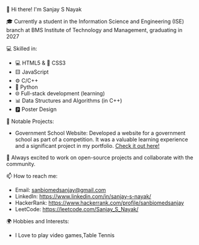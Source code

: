 👋 Hi there! I'm Sanjay S Nayak

🎓 Currently a student in the Information Science and Engineering (ISE) branch at BMS Institute of Technology and Management, graduating in 2027

💻 Skilled in:
- 💻 HTML5 & 🎨 CSS3
- 🟨 JavaScript
- ⚙ C/C++
- 🐍 Python
- 🌐 Full-stack development (learning)
- 📊 Data Structures and Algorithms (in C++)
- 🅿️ Poster Design

🌟 Notable Projects:
- Government School Website: Developed a website for a government school as part of a competition. It was a valuable learning experience and a significant project in my portfolio. [Check it out here!](https://govt-school-website-by-team-codeclash.netlify.app/)

🚀 Always excited to work on open-source projects and collaborate with the community.

📫 How to reach me:
- Email: sanbiomedsanjay@gmail.com
- LinkedIn: https://www.linkedin.com/in/sanjay-s-nayak/
- HackerRank: https://www.hackerrank.com/profile/sanbiomedsanjay
- LeetCode: https://leetcode.com/Sanjay_S_Nayak/

🌍 Hobbies and Interests:
- I Love to play video games,Table Tennis
  

<!---
sanjaynayak1224/sanjaynayak1224 is a ✨ special ✨ repository because its README.md (this file) appears on your GitHub profile.
You can click the Preview link to take a look at your changes.
--->
